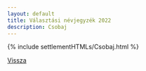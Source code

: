 ```yaml
---
layout: default
title: Választási névjegyzék 2022
description: Csobaj
---
```


{% include settlementHTMLs/Csobaj.html %}

[Vissza](../)
